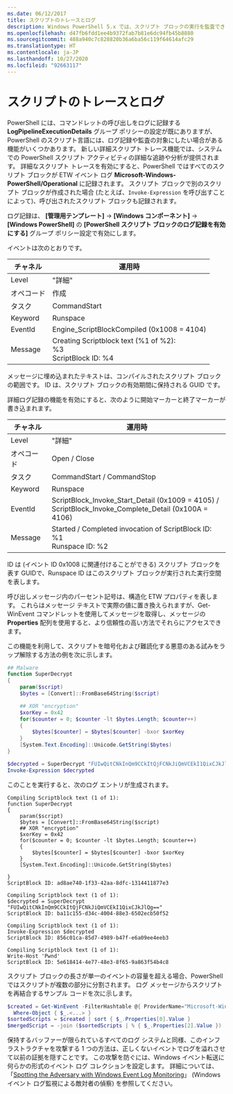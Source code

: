 ```yaml
---
ms.date: 06/12/2017
title: スクリプトのトレースとログ
description: Windows PowerShell 5.x では、スクリプト ブロックの実行を監査できる新しいイベント ログが追加されています。
ms.openlocfilehash: d47fb6fdd1ee4b9372fab7b81e6dc94fb45b8880
ms.sourcegitcommit: 488a940c7c828820b36a6ba56c119f64614afc29
ms.translationtype: HT
ms.contentlocale: ja-JP
ms.lasthandoff: 10/27/2020
ms.locfileid: "92663117"
---
```

# <a name="script-tracing-and-logging"></a>スクリプトのトレースとログ

PowerShell には、コマンドレットの呼び出しをログに記録する **LogPipelineExecutionDetails** グループ ポリシーの設定が既にありますが、PowerShell のスクリプト言語には、ログ記録や監査の対象にしたい場合がある機能がいくつかあります。 新しい詳細スクリプト トレース機能では、システムでの PowerShell スクリプト アクティビティの詳細な追跡や分析が提供されます。 詳細なスクリプト トレースを有効にすると、PowerShell ではすべてのスクリプト ブロックが ETW イベント ログ **Microsoft-Windows-PowerShell/Operational** に記録されます。 スクリプト ブロックで別のスクリプト ブロックが作成された場合 (たとえば、`Invoke-Expression` を呼び出すことによって)、呼び出されたスクリプト ブロックも記録されます。

ログ記録は、 **[管理用テンプレート]**  ->  **[Windows コンポーネント]**  ->  **[Windows PowerShell]** の **[PowerShell スクリプト ブロックのログ記録を有効にする]** グループ ポリシー設定で有効にします。

イベントは次のとおりです。

| チャネル |                               運用時                               |
| ------- | ----------------------------------------------------------------------- |
| Level   | "詳細"                                                                 |
| オペコード  | 作成                                                                  |
| タスク    | CommandStart                                                            |
| Keyword | Runspace                                                                |
| EventId | Engine_ScriptBlockCompiled (0x1008 = 4104)                              |
| Message | Creating Scriptblock text (%1 of %2): </br> %3 </br> ScriptBlock ID: %4 |

メッセージに埋め込まれたテキストは、コンパイルされたスクリプト ブロックの範囲です。 ID は、スクリプト ブロックの有効期間に保持される GUID です。

詳細ログ記録の機能を有効にすると、次のように開始マーカーと終了マーカーが書き込まれます。

| チャネル |                                 運用時                                |
| ------- | -------------------------------------------------------------------------- |
| Level   | "詳細"                                                                    |
| オペコード  | Open / Close                                                               |
| タスク    | CommandStart / CommandStop                                                 |
| Keyword | Runspace                                                                   |
| EventId | ScriptBlock\_Invoke\_Start\_Detail (0x1009 = 4105) / </br> ScriptBlock\_Invoke\_Complete\_Detail (0x100A = 4106) |
| Message | Started / Completed invocation of ScriptBlock ID: %1 </br> Runspace ID: %2 |

ID は (イベント ID 0x1008 に関連付けることができる) スクリプト ブロックを表す GUIDで、Runspace ID はこのスクリプト ブロックが実行された実行空間を表します。

呼び出しメッセージ内のパーセント記号は、構造化 ETW プロパティを表します。 これらはメッセージ テキストで実際の値に置き換えられますが、Get-WinEvent コマンドレットを使用してメッセージを取得し、メッセージの **Properties** 配列を使用すると、より信頼性の高い方法でそれらにアクセスできます。

この機能を利用して、スクリプトを暗号化および難読化する悪意のある試みをラップ解除する方法の例を次に示します。

```powershell
## Malware
function SuperDecrypt
{
    param($script)
    $bytes = [Convert]::FromBase64String($script)

    ## XOR "encryption"
    $xorKey = 0x42
    for($counter = 0; $counter -lt $bytes.Length; $counter++)
    {
        $bytes[$counter] = $bytes[$counter] -bxor $xorKey
    }
    [System.Text.Encoding]::Unicode.GetString($bytes)
}

$decrypted = SuperDecrypt "FUIwQitCNkInQm9CCkItQjFCNkJiQmVCEkI1QixCJkJlQg=="
Invoke-Expression $decrypted
```

このことを実行すると、次のログ エントリが生成されます。

```Output
Compiling Scriptblock text (1 of 1):
function SuperDecrypt
{
    param($script)
    $bytes = [Convert]::FromBase64String($script)
    ## XOR "encryption"
    $xorKey = 0x42
    for($counter = 0; $counter -lt $bytes.Length; $counter++)
    {
        $bytes[$counter] = $bytes[$counter] -bxor $xorKey
    }
    [System.Text.Encoding]::Unicode.GetString($bytes)

}
ScriptBlock ID: ad8ae740-1f33-42aa-8dfc-1314411877e3

Compiling Scriptblock text (1 of 1):
$decrypted = SuperDecrypt "FUIwQitCNkInQm9CCkItQjFCNkJiQmVCEkI1QixCJkJlQg=="
ScriptBlock ID: ba11c155-d34c-4004-88e3-6502ecb50f52

Compiling Scriptblock text (1 of 1):
Invoke-Expression $decrypted
ScriptBlock ID: 856c01ca-85d7-4989-b47f-e6a09ee4eeb3

Compiling Scriptblock text (1 of 1):
Write-Host 'Pwnd'
ScriptBlock ID: 5e618414-4e77-48e3-8f65-9a863f54b4c8
```

スクリプト ブロックの長さが単一のイベントの容量を超える場合、PowerShell ではスクリプトが複数の部分に分割されます。 ログ メッセージからスクリプトを再結合するサンプル コードを次に示します。

```powershell
$created = Get-WinEvent -FilterHashtable @{ ProviderName="Microsoft-Windows-PowerShell"; Id = 4104 } |
  Where-Object { $_.<...> }
$sortedScripts = $created | sort { $_.Properties[0].Value }
$mergedScript = -join ($sortedScripts | % { $_.Properties[2].Value })
```

保持するバッファーが限られているすべてのログ システムと同様、このインフラストラクチャを攻撃する 1 つの方法は、正しくないイベントでログを溢れさせて以前の証拠を隠すことです。 この攻撃を防ぐには、Windows イベント転送に何らかの形式のイベント ログ コレクションを設定します。 詳細については、「[Spotting the Adversary with Windows Event Log Monitoring](https://apps.nsa.gov/iaarchive/library/reports/spotting-the-adversary-with-windows-event-log-monitoring.cfm)」 (Windows イベント ログ監視による敵対者の偵察) を参照してください。
